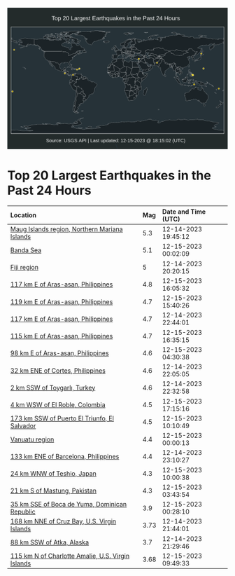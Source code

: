 ![Map](./map.png)

# Top 20 Largest Earthquakes in the Past 24 Hours

| Location | Mag | Date and Time (UTC) |
|:---|:---|:---|
| [Maug Islands region, Northern Mariana Islands](https://earthquake.usgs.gov/earthquakes/eventpage/us7000lj40) | 5.3 | 12-14-2023 19:45:12 |
| [Banda Sea](https://earthquake.usgs.gov/earthquakes/eventpage/us7000lj5l) | 5.1 | 12-15-2023 00:02:09 |
| [Fiji region](https://earthquake.usgs.gov/earthquakes/eventpage/us7000lj48) | 5 | 12-14-2023 20:20:15 |
| [117 km E of Aras-asan, Philippines](https://earthquake.usgs.gov/earthquakes/eventpage/us7000ljcj) | 4.8 | 12-15-2023 16:05:32 |
| [119 km E of Aras-asan, Philippines](https://earthquake.usgs.gov/earthquakes/eventpage/us7000ljas) | 4.7 | 12-15-2023 15:40:26 |
| [117 km E of Aras-asan, Philippines](https://earthquake.usgs.gov/earthquakes/eventpage/us7000lj58) | 4.7 | 12-14-2023 22:44:01 |
| [115 km E of Aras-asan, Philippines](https://earthquake.usgs.gov/earthquakes/eventpage/us7000ljcr) | 4.7 | 12-15-2023 16:35:15 |
| [98 km E of Aras-asan, Philippines](https://earthquake.usgs.gov/earthquakes/eventpage/us7000lj6t) | 4.6 | 12-15-2023 04:30:38 |
| [32 km ENE of Cortes, Philippines](https://earthquake.usgs.gov/earthquakes/eventpage/us7000lj50) | 4.6 | 12-14-2023 22:05:05 |
| [2 km SSW of Toygarlı, Turkey](https://earthquake.usgs.gov/earthquakes/eventpage/us7000lj55) | 4.6 | 12-14-2023 22:32:58 |
| [4 km WSW of El Roble, Colombia](https://earthquake.usgs.gov/earthquakes/eventpage/us7000ljcs) | 4.5 | 12-15-2023 17:15:16 |
| [173 km SSW of Puerto El Triunfo, El Salvador](https://earthquake.usgs.gov/earthquakes/eventpage/us7000lj9w) | 4.5 | 12-15-2023 10:10:49 |
| [Vanuatu region](https://earthquake.usgs.gov/earthquakes/eventpage/us7000lj5k) | 4.4 | 12-15-2023 00:00:13 |
| [133 km ENE of Barcelona, Philippines](https://earthquake.usgs.gov/earthquakes/eventpage/us7000lj5f) | 4.4 | 12-14-2023 23:10:27 |
| [24 km WNW of Teshio, Japan](https://earthquake.usgs.gov/earthquakes/eventpage/us7000lj8u) | 4.3 | 12-15-2023 10:00:38 |
| [21 km S of Mastung, Pakistan](https://earthquake.usgs.gov/earthquakes/eventpage/us7000lj68) | 4.3 | 12-15-2023 03:43:54 |
| [35 km SSE of Boca de Yuma, Dominican Republic](https://earthquake.usgs.gov/earthquakes/eventpage/pr2023349000) | 3.9 | 12-15-2023 00:28:10 |
| [168 km NNE of Cruz Bay, U.S. Virgin Islands](https://earthquake.usgs.gov/earthquakes/eventpage/pr2023348003) | 3.73 | 12-14-2023 21:44:01 |
| [88 km SSW of Atka, Alaska](https://earthquake.usgs.gov/earthquakes/eventpage/ak023fzvp6nl) | 3.7 | 12-14-2023 21:29:46 |
| [115 km N of Charlotte Amalie, U.S. Virgin Islands](https://earthquake.usgs.gov/earthquakes/eventpage/pr2023349001) | 3.68 | 12-15-2023 09:49:33 |
